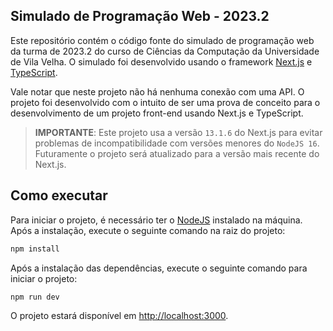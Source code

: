 ## Simulado de Programação Web - 2023.2

Este repositório contém o código fonte do simulado de programação web da turma de 2023.2 do curso de Ciências da Computação da Universidade de Vila Velha. O simulado foi desenvolvido usando o framework [Next.js](https://nextjs.org/) e [TypeScript](https://www.typescriptlang.org/).

Vale notar que neste projeto não há nenhuma conexão com uma API. O projeto foi desenvolvido com o intuito de ser uma prova de conceito para o desenvolvimento de um projeto front-end usando Next.js e TypeScript.

> **IMPORTANTE**: Este projeto usa a versão `13.1.6` do Next.js para evitar problemas de incompatibilidade com versões menores do `NodeJS 16`. Futuramente o projeto será atualizado para a versão mais recente do Next.js.

## Como executar
Para iniciar o projeto, é necessário ter o [NodeJS](https://nodejs.org/en/) instalado na máquina. Após a instalação, execute o seguinte comando na raiz do projeto:
```bash
npm install
```
Após a instalação das dependências, execute o seguinte comando para iniciar o projeto:
```bash
npm run dev
```
O projeto estará disponível em [http://localhost:3000](http://localhost:3000).

